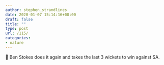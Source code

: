 ```yaml
---
author: stephen_strandlines
date: 2020-01-07 15:14:16+00:00
draft: false
title: ""
type: post
url: /115/
categories:
- nature
---
```


🏏 Ben Stokes does it again and takes the last 3 wickets to win against SA. 
